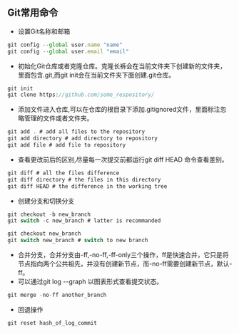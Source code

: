 ## Git常用命令

- 设置Git名称和邮箱
```javascript
git config --global user.name "name"
git config --global user.email "email"
```
- 初始化Git仓库或者克隆仓库。克隆长裤会在当前文件夹下创建新的文件夹，里面包含.git,而git init会在当前文件夹下面创建.git仓库。

```javascript
git init
git clone https://github.com/some_respository/
```

- 添加文件进入仓库,可以在仓库的根目录下添加.gitignored文件，里面标注忽略管理的文件或者文件夹。

``` c
git add . # add all files to the repository
git add directory # add directory to repository
git add file # add file to repository
```
- 查看更改前后的区别,尽量每一次提交前都运行git diff HEAD 命令查看差别。

```c
git diff # all the files difference
git diff directory # the files in this directory
git diff HEAD # the difference in the working tree
```
- 创建分支和切换分支
```c
git checkout -b new_branch
git switch -c new_branch # latter is recommanded

git checkout new_branch
git switch new_branch # switch to new branch
```

- 合并分支，合并分支由-ff,-no-ff,-ff-only三个操作，ff是快速合并，它只是将节点指向两个公共祖先，并没有创建新节点，而-no-ff需要创建新节点，默认-ff。
- 可以通过git log --graph 以图表形式查看提交状态。

``` c
git merge -no-ff another_branch
```


- 回退操作

``` c
git reset hash_of_log_commit
```